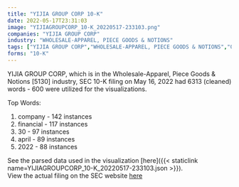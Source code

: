 ```yaml
---
title: "YIJIA GROUP CORP 10-K"
date: 2022-05-17T23:31:03
image: "YIJIAGROUPCORP_10-K_20220517-233103.png"
companies: "YIJIA GROUP CORP"
industry: "WHOLESALE-APPAREL, PIECE GOODS & NOTIONS"
tags: ["YIJIA GROUP CORP","WHOLESALE-APPAREL, PIECE GOODS & NOTIONS","05-16-2022","10-K"]
forms: "10-K"
---
```

YIJIA GROUP CORP, which is in the Wholesale-Apparel, Piece Goods & Notions [5130] industry, SEC 10-K filing on May 16, 2022 had 6313 (cleaned) words - 600 were utilized for the visualizations.

Top Words:
1. company - 142 instances
2. financial - 117 instances
3. 30 - 97 instances
4. april - 89 instances
5. 2022 - 88 instances


See the parsed data used in the visualization [here]({{< staticlink name=YIJIAGROUPCORP_10-K_20220517-233103.json >}}).  
View the actual filing on the SEC website [here](https://www.sec.gov/Archives/edgar/data/1699709/0001683168-22-003645.txt)